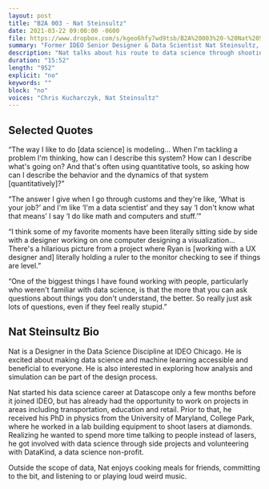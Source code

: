 ```yaml
---
layout: post
title: "B2A 003 - Nat Steinsultz"
date: 2021-03-22 09:00:00 -0600
file: https://www.dropbox.com/s/kgeo6hfy7wd9tsb/B2A%20003%20-%20Nat%20Steinsultz.mp3
summary: "Former IDEO Senior Designer & Data Scientist Nat Steinsultz, now a Data Analyst at WattTime talks about leaving academia behind for a career in data science."
description: "Nat talks about his route to data science through shooting lasers at diamonds."
duration: "15:52" 
length: "952"
explicit: "no" 
keywords: ""
block: "no" 
voices: "Chris Kucharczyk, Nat Steinsultz"
---
```


## Selected Quotes

“The way I like to do [data science] is modeling… When I'm tackling a problem I'm thinking, how can I describe this system? How can I describe what's going on? And that's often using quantitative tools, so asking how can I describe the behavior and the dynamics of that system [quantitatively]?” 

“The answer I give when I go through customs and they're like, ‘What is your job?’ and I'm like ‘I'm a data scientist’ and they say ‘I don't know what that means’ I say ‘I do like math and computers and stuff.’”

“I think some of my favorite moments have been literally sitting side by side with a designer working on one computer designing a visualization... There's a hilarious picture from a project where Ryan is [working with a UX designer and] literally holding a ruler to the monitor checking to see if things are level.”

“One of the biggest things I have found working with people, particularly who weren't familiar with data science, is that the more that you can ask questions about things you don't understand, the better. So really just ask lots of questions, even if they feel really stupid.”



## Nat Steinsultz Bio

Nat is a Designer in the Data Science Discipline at IDEO Chicago. He is excited about making data science and machine learning accessible and beneficial to everyone. He is also interested in exploring how analysis and simulation can be part of the design process.

Nat started his data science career at Datascope only a few months before it joined IDEO, but has already had the opportunity to work on projects in areas including transportation, education and retail. Prior to that, he received his PhD in physics from the University of Maryland, College Park, where he worked in a lab building equipment to shoot lasers at diamonds. Realizing he wanted to spend more time talking to people instead of lasers, he got involved with data science through side projects and volunteering with DataKind, a data science non-profit.

Outside the scope of data, Nat enjoys cooking meals for friends, committing to the bit, and listening to or playing loud weird music.

